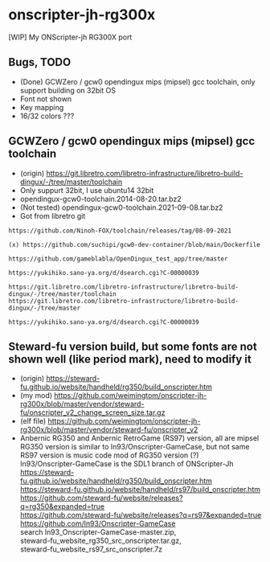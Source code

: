 # onscripter-jh-rg300x
[WIP] My ONScripter-jh RG300X port

## Bugs, TODO    
* (Done) GCWZero / gcw0 opendingux mips (mipsel) gcc toolchain, only support building on 32bit OS    
* Font not shown
* Key mapping  
* 16/32 colors ???  

## GCWZero / gcw0 opendingux mips (mipsel) gcc toolchain  
* (origin) https://git.libretro.com/libretro-infrastructure/libretro-build-dingux/-/tree/master/toolchain  
* Only suppurt 32bit, I use ubuntu14 32bit
* opendingux-gcw0-toolchain.2014-08-20.tar.bz2
* (Not tested) opendingux-gcw0-toolchain.2021-09-08.tar.bz2
* Got from libretro git  
```
https://github.com/Ninoh-FOX/toolchain/releases/tag/08-09-2021

(x) https://github.com/suchipi/gcw0-dev-container/blob/main/Dockerfile

https://github.com/gameblabla/OpenDingux_test_app/tree/master

https://yukihiko.sano-ya.org/d/dsearch.cgi?C-00000039

https://git.libretro.com/libretro-infrastructure/libretro-build-dingux/-/tree/master/toolchain
https://git.libretro.com/libretro-infrastructure/libretro-build-dingux/-/tree/master

https://yukihiko.sano-ya.org/d/dsearch.cgi?C-00000039
```

## Steward-fu version build, but some fonts are not shown well (like period mark), need to modify it  
* (origin) https://steward-fu.github.io/website/handheld/rg350/build_onscripter.htm   
* (my mod) https://github.com/weimingtom/onscripter-jh-rg300x/blob/master/vendor/steward-fu/onscripter_v2_change_screen_size.tar.gz
* (elf file) https://github.com/weimingtom/onscripter-jh-rg300x/blob/master/vendor/steward-fu/onscripter_v2  
* Anbernic RG350 and Anbernic RetroGame (RS97) version, all are mipsel  
RG350 version is similar to ln93/Onscripter-GameCase, but not same  
RS97 version is music code mod of RG350 version (?)  
ln93/Onscripter-GameCase is the SDL1 branch of ONScripter-Jh  
https://steward-fu.github.io/website/handheld/rg350/build_onscripter.htm  
https://steward-fu.github.io/website/handheld/rs97/build_onscripter.htm  
https://github.com/steward-fu/website/releases?q=rg350&expanded=true  
https://github.com/steward-fu/website/releases?q=rs97&expanded=true  
https://github.com/ln93/Onscripter-GameCase  
search ln93_Onscripter-GameCase-master.zip,   
steward-fu_website_rg350_src_onscripter.tar.gz,   
steward-fu_website_rs97_src_onscripter.7z
